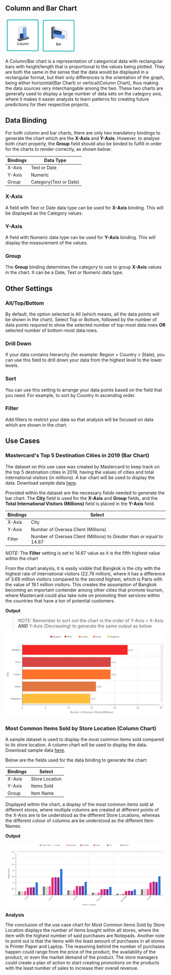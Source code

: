 ## Column and Bar Chart

![Column](./images/column-bar-chart/columnchart.PNG) ![Bar](./images/column-bar-chart/barchart.PNG)

A Column/Bar chart is a representation of categorical data with rectangular bars with height/length that is proportional to the values being plotted. They are both the same in the sense that the data would be displayed in a rectangular format, but their only differences is the orientation of the graph, being either horizontal(Bar Chart) or vertical(Column Chart), thus making the data sources very interchangable among the two. These two charts are generally used to display a large number of data sets on the category axis, where it makes it easier analysts to learn patterns for creating future predictions for their respective projects.

## Data Binding

For both column and bar charts, there are only two mandatory bindings to generate the chart which are the **X-Axis** and **Y-Axis**. However, to analyse both chart properly, the **Group** field should also be binded to fulfill in order for the charts to render correctly, as shown below:

|Bindings|Data Type|
|---|---|
|X-Axis|Text or Date|
|Y-Axis|Numeric|
|Group|Category(Text or Date)|

### X-Axis

A field with Text or Date data type can be used for **X-Axis** binding. This will be displayed as the Category values.

### Y-Axis

A field with Numeric data type can be used for **Y-Axis** binding. This will display the measurement of the values.

### Group

The **Group** binding determines the category to use to group **X-Axis** values in the chart. It can be a Date, Text or Numeric data type.

## Other Settings

### All/Top/Bottom

By default, the option selected is All (which means, all the data points will be shown in the chart). Select Top or Bottom, followed by the number of data points required to show the selected number of top-most data rows **OR** selected number of bottom-most data rows.

### Drill Down

If your data contains hierarchy (for example: Region > Country > State), you can use this field to drill down your data from the highest level to the lower levels.

### Sort

You can use this setting to arrange your data points based on the field that you need. For example, to sort by Country in ascending order.

### Filter

Add filters to restrict your data so that analysis will be focused on data which are shown in the chart.

## Use Cases
### Mastercard's Top 5 Destination Cities in 2019 (Bar Chart)
The dataset on this use case was created by Mastercard to keep track on the top 5 destination cities in 2019, having the values of cities and total international visitors (in millions). A bar chart will be used to display the data. Download sample data [here](./sample-data/column-bar-chart/mastercard-topdestination.csv).

Provided within the dataset are the necessary fields needed to generate the bar chart. The **City** field is used for the **X-Axis** and **Group** fields, and the **Total International Visitors (Millions)** field is placed in the **Y-Axis** field.

|Bindings |Select|
|---|---|
|X-Axis|City|
|Y-Axis|Number of Oversea Client (Millions)|
|Filter|Number of Oversea Client (Millions) to *Greater than or equal to* 14.67|

*NOTE:* The **Filter** setting is set to 14.67 value as it is the fifth highest value within the chart

From the chart analysis, it is easily visible that Bangkok is the city with the highest rate of international visitors (22.79 million), where it has a difference of 3.69 million visitors compared to the second highest, which is Paris with the value of 19.1 million visitors. This creates the assumption of Bangkok becoming an important contender among other cities that promote tourism, where Mastercard could also take note on promoting their services within the countries that have a ton of potential customers.

**Output**

>*NOTE:* Remember to sort out the chart in the order of Y-Axis > X-Axis **AND** Y-Axis (Decreasing) to generate the same output as below

![Top Destinations](./images/column-bar-chart/output-1.PNG)

### Most Common Items Sold by Store Location (Column Chart)
A sample dataset is used to display the most common items sold compared to its store location. A column chart will be used to display the data. Download sample data [here](./sample-data/column-bar-chart/sample_sales_supplies.xlsx).

Below are the fields used for the data binding to generate the chart:

|Bindings |Select|
|---|---|
|X-Axis|Store Location|
|Y-Axis|Items Sold|
|Group|Item Name|

Displayed within the chart, a display of the most common items sold at different stores, where multiple columns are created at different points of the X-Axis are to be understood as the different Store Locations, whereas the different colour of columns are be understood as the different Item Names.

**Output**

![Most Items Sold](./images/column-bar-chart/output-2.PNG)

**Analysis**

The conclusion of the use case chart for Most Common Items Sold by Store Location displays the number of items bought within all stores, where the item with the highest number of said purchases are Notepads. Another note to point out is that the items with the least amount of purchases in all stores is Printer Paper and Laptop. The reasoning behind the number of purchases happen could range from the price of the product, the availability of the product, or even the market demand of the product. The store managers could create a plan of action to start creating promotions on the products with the least number of sales to increase their overall revenue.
